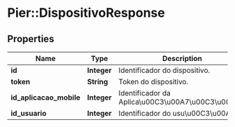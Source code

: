 # Pier::DispositivoResponse

## Properties
Name | Type | Description | Notes
------------ | ------------- | ------------- | -------------
**id** | **Integer** | Identificador do dispositivo. | [optional] 
**token** | **String** | Token do dispositivo. | [optional] 
**id_aplicacao_mobile** | **Integer** | Identificador da Aplica\u00C3\u00A7\u00C3\u00A3o. | [optional] 
**id_usuario** | **Integer** | Identificador do usu\u00C3\u00A1rio. | [optional] 



